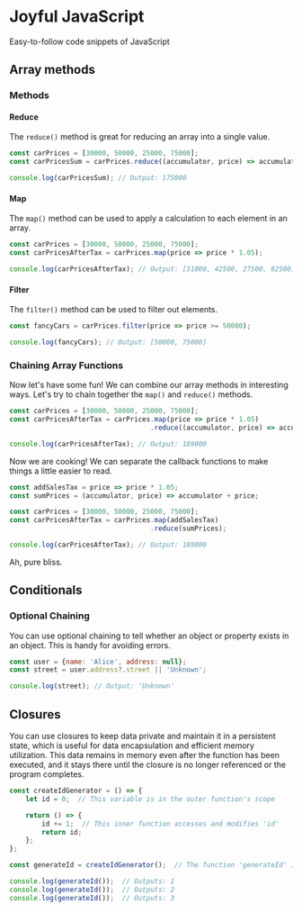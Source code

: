 # Joyful JavaScript
Easy-to-follow code snippets of JavaScript

## Array methods

### Methods

#### Reduce
The `reduce()` method is great for reducing an array into a single value.

```javascript
const carPrices = [30000, 50000, 25000, 75000];
const carPricesSum = carPrices.reduce((accumulator, price) => accumulator + price);

console.log(carPricesSum); // Output: 175000
```

#### Map
The `map()` method can be used to apply a calculation to each element in an array.

```javascript
const carPrices = [30000, 50000, 25000, 75000];
const carPricesAfterTax = carPrices.map(price => price * 1.05);

console.log(carPricesAfterTax); // Output: [31000, 42500, 27500, 82500]
```

#### Filter
The `filter()` method can be used to filter out elements.

```javascript
const fancyCars = carPrices.filter(price => price >= 50000);

console.log(fancyCars); // Output: [50000, 75000]
```

### Chaining Array Functions

Now let's have some fun! We can combine our array methods in interesting ways. Let's try to chain together
the `map()` and `reduce()` methods.

```javascript
const carPrices = [30000, 50000, 25000, 75000];
const carPricesAfterTax = carPrices.map(price => price * 1.05)
                                   .reduce((accumulator, price) => accumulator + price);

console.log(carPricesAfterTax); // Output: 189000
```

Now we are cooking! We can separate the callback functions to make things a little easier to read.

```javascript
const addSalesTax = price => price * 1.05;
const sumPrices = (accumulator, price) => accumulator + price;

const carPrices = [30000, 50000, 25000, 75000];
const carPricesAfterTax = carPrices.map(addSalesTax)
                                   .reduce(sumPrices);

console.log(carPricesAfterTax); // Output: 189000
```
Ah, pure bliss.

## Conditionals

### Optional Chaining

You can use optional chaining to tell whether an object or property exists in an object. This is handy for avoiding errors.

```javascript
const user = {name: 'Alice', address: null};
const street = user.address?.street || 'Unknown';

console.log(street); // Output: 'Unknown'
```

## Closures

You can use closures to keep data private and maintain it in a persistent state, which is useful for data encapsulation and efficient memory utilization. 
This data remains in memory even after the function has been executed, and it stays there until the closure is no longer referenced or the program completes.

```javascript
const createIdGenerator = () => {
    let id = 0;  // This variable is in the outer function's scope

    return () => {
        id += 1;  // This inner function accesses and modifies 'id'
        return id;
    };
};

const generateId = createIdGenerator();  // The function 'generateId' is a closure

console.log(generateId());  // Outputs: 1
console.log(generateId());  // Outputs: 2
console.log(generateId());  // Outputs: 3
```
